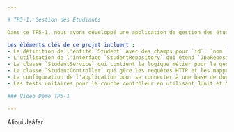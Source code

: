 ```yaml
---

# TP5-1: Gestion des Étudiants

Dans ce TP5-1, nous avons développé une application de gestion des étudiants en utilisant Spring Boot pour la persistance des données et la gestion des opérations CRUD (Create, Read, Update, Delete) sur une base de données MySQL.

Les éléments clés de ce projet incluent :
- La définition de l'entité `Student` avec des champs pour `id`, `nom`, `prenom` et `dateNaissance`, en utilisant les annotations JPA pour le mapping ORM.
- L'utilisation de l'interface `StudentRepository` qui étend `JpaRepository` pour fournir des opérations CRUD et des requêtes personnalisées.
- La classe `StudentService` qui contient la logique métier pour la gestion des étudiants, y compris les méthodes pour sauvegarder, supprimer, trouver tous les étudiants, compter les étudiants et trouver le nombre d'étudiants par année.
- La classe `StudentController` qui gère les requêtes HTTP et les mappe aux méthodes du service. Elle inclut des endpoints pour sauvegarder, supprimer, trouver tous les étudiants, compter les étudiants et trouver les étudiants par année.
- La configuration de l'application pour se connecter à une base de données MySQL en utilisant les propriétés définies dans le fichier `application.properties`.
- Les tests unitaires pour la couche contrôleur en utilisant JUnit et Mockito.

### Video Demo TP5-1

---
```


Alioui Jaâfar